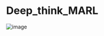 # Deep_think_MARL

![image](https://github.com/user-attachments/assets/c4db65ba-5413-40df-9b59-bcfb3f070590)
